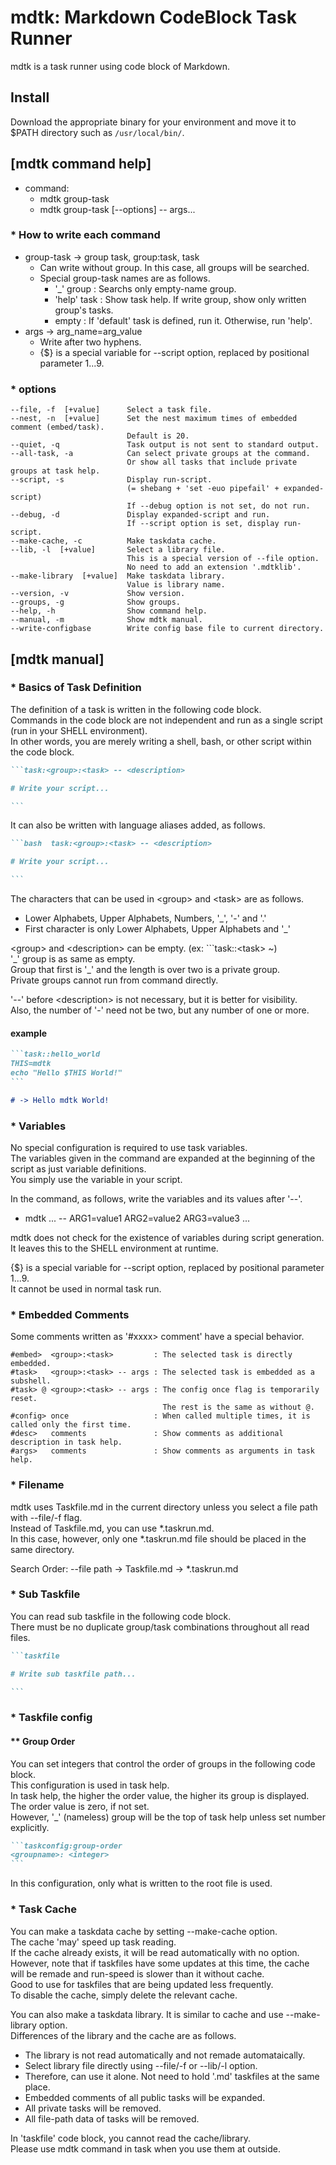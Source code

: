 
# mdtk: Markdown CodeBlock Task Runner 

mdtk is a task runner using code block of Markdown.

## Install

Download the appropriate binary for your environment and move it to $PATH directory such as `/usr/local/bin/`.




## [mdtk command help]

- command:  
    - mdtk group-task
    - mdtk group-task [--options] -- args...

### * How to write each command
- group-task -> group task, group:task, task
    - Can write without group. In this case, all groups will be searched.
    - Special group-task names are as follows.
        - '_' group : Searchs only empty-name group.
        - 'help' task : Show task help. If write group, show only written group's tasks.
        - empty     : If 'default' task is defined, run it. Otherwise, run 'help'.
- args       -> arg_name=arg_value
    - Write after two hyphens.
    - {$} is a special variable for --script option, replaced by positional parameter $1...$9.

### * options
    --file, -f  [+value]      Select a task file.
    --nest, -n  [+value]      Set the nest maximum times of embedded comment (embed/task).
                              Default is 20.
    --quiet, -q               Task output is not sent to standard output.
    --all-task, -a            Can select private groups at the command.
                              Or show all tasks that include private groups at task help.
    --script, -s              Display run-script.
                              (= shebang + 'set -euo pipefail' + expanded-script)
                              If --debug option is not set, do not run.
    --debug, -d               Display expanded-script and run.
                              If --script option is set, display run-script.
    --make-cache, -c          Make taskdata cache.
    --lib, -l  [+value]       Select a library file.
                              This is a special version of --file option.
                              No need to add an extension '.mdtklib'.
    --make-library  [+value]  Make taskdata library.
                              Value is library name.
    --version, -v             Show version.
    --groups, -g              Show groups.
    --help, -h                Show command help.
    --manual, -m              Show mdtk manual.
    --write-configbase        Write config base file to current directory.



## [mdtk manual]

### * Basics of Task Definition
The definition of a task is written in the following code block.  
Commands in the code block are not independent and run as a single script (run in your SHELL environment).  
In other words, you are merely writing a shell, bash, or other script within the code block.  

~~~markdown
```task:<group>:<task> -- <description>

# Write your script...

```
~~~

It can also be written with language aliases added, as follows.

~~~markdown
```bash  task:<group>:<task> -- <description>

# Write your script...

```
~~~

The characters that can be used in \<group> and \<task> are as follows.
- Lower Alphabets, Upper Alphabets, Numbers, '_', '-' and '.'
- First character is only Lower Alphabets, Upper Alphabets and '_'

\<group> and \<description> can be empty. (ex: ```task::\<task> ~)  
'\_' group is as same as empty.  
Group that first is '_' and the length is over two is a private group.   
Private groups cannot run from command directly.

'--' before \<description> is not necessary, but it is better for visibility.  
Also, the number of '-' need not be two, but any number of one or more.

#### example
~~~markdown
```task::hello_world
THIS=mdtk
echo "Hello $THIS World!"
```

# -> Hello mdtk World!
~~~


### * Variables
No special configuration is required to use task variables.  
The variables given in the command are expanded at the beginning of the script as just variable definitions.  
You simply use the variable in your script.  

In the command, as follows, write the variables and its values after '--'.
- mdtk ... -- ARG1=value1 ARG2=value2 ARG3=value3 ...

mdtk does not check for the existence of variables during script generation.  
It leaves this to the SHELL environment at runtime.

{$} is a special variable for --script option, replaced by positional parameter $1...$9.  
It cannot be used in normal task run.


### * Embedded Comments
Some comments written as '#xxxx> comment' have a special behavior.

~~~
#embed>  <group>:<task>         : The selected task is directly embedded.
#task>   <group>:<task> -- args : The selected task is embedded as a subshell.
#task> @ <group>:<task> -- args : The config once flag is temporarily reset.
                                  The rest is the same as without @.
#config> once                   : When called multiple times, it is called only the first time.
#desc>   comments               : Show comments as additional description in task help.
#args>   comments               : Show comments as arguments in task help.
~~~


### * Filename
mdtk uses Taskfile.md in the current directory unless you select a file path with --file/-f flag.  
Instead of Taskfile.md, you can use *.taskrun.md.  
In this case, however, only one *.taskrun.md file should be placed in the same directory. 

Search Order: --file path -> Taskfile.md -> *.taskrun.md  


### * Sub Taskfile
You can read sub taskfile in the following code block.  
There must be no duplicate group/task combinations throughout all read files.

~~~markdown
```taskfile

# Write sub taskfile path...

```
~~~


### * Taskfile config
#### ** Group Order
You can set integers that control the order of groups in the following code block.  
This configuration is used in task help.  
In task help, the higher the order value, the higher its group is displayed.  
The order value is zero, if not set.   
However, '_' (nameless) group will be the top of task help unless set number explicitly.  

~~~markdown
```taskconfig:group-order
<groupname>: <integer> 
```
~~~

In this configuration, only what is written to the root file is used.  


### * Task Cache
You can make a taskdata cache by setting --make-cache option.  
The cache 'may' speed up task reading.  
If the cache already exists, it will be read automatically with no option.  
However, note that if taskfiles have some updates at this time, the cache will be remade
 and run-speed is slower than it without cache.  
Good to use for taskfiles that are being updated less frequently.  
To disable the cache, simply delete the relevant cache.  

You can also make a taskdata library. It is similar to cache and use --make-library option.  
Differences of the library and the cache are as follows.  
- The library is not read automatically and not remade automataically.  
- Select library file directly using --file/-f or --lib/-l option.  
- Therefore, can use it alone. Not need to hold '.md' taskfiles at the same place.  
- Embedded comments of all public tasks will be expanded.  
- All private tasks will be removed.  
- All file-path data of tasks will be removed.  

In 'taskfile' code block, you cannot read the cache/library.  
Please use mdtk command in task when you use them at outside.  
